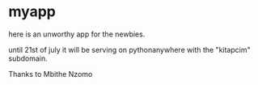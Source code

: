 # myapp
here is an unworthy app for the newbies.

until 21st of july it will be serving on pythonanywhere with the "kitapcim" subdomain. 

Thanks to Mbithe Nzomo
